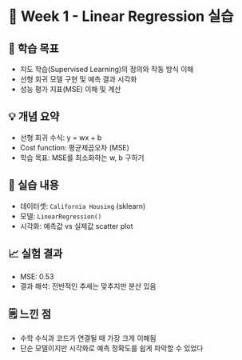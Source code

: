 # 📘 Week 1 - Linear Regression 실습

## 📌 학습 목표
- 지도 학습(Supervised Learning)의 정의와 작동 방식 이해
- 선형 회귀 모델 구현 및 예측 결과 시각화
- 성능 평가 지표(MSE) 이해 및 계산

## 💡 개념 요약
- 선형 회귀 수식: y = wx + b
- Cost function: 평균제곱오차 (MSE)
- 학습 목표: MSE를 최소화하는 w, b 구하기

## 🧪 실습 내용
- 데이터셋: `California Housing` (sklearn)
- 모델: `LinearRegression()`
- 시각화: 예측값 vs 실제값 scatter plot

## 📈 실험 결과
- MSE: 0.53
- 결과 해석: 전반적인 추세는 맞추지만 분산 있음

## 🗒 느낀 점
- 수학 수식과 코드가 연결될 때 가장 크게 이해됨
- 단순 모델이지만 시각화로 예측 정확도를 쉽게 파악할 수 있었다
